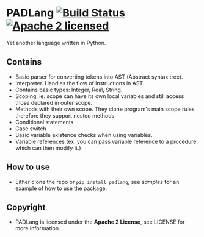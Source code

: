 # PADLang [![Build Status](https://travis-ci.org/arogan-group/padlang.svg?branch=master)](https://travis-ci.org/arogan-group/padlang) [![Apache 2 licensed](https://img.shields.io/hexpm/l/plug.svg?maxAge=2592000)](https://github.com/arogan-group/DZMLang/blob/master/LICENSE)

Yet another language written in Python.

## Contains
* Basic parser for converting tokens into AST (Abstract syntax tree).
* Interpreter. Handles the flow of instructions in AST.
* Contains basic types: Integer, Real, String.
* Scoping, ie. scope can have its own local variables and still access those declared in outer scope.
* Methods with their own scope. They clone program's main scope rules, therefore they support nested methods.
* Conditional statements
* Case switch
* Basic variable existence checks when using variables.
* Variable references (ex. you can pass variable reference to a procedure, which can then modify it.)

## How to use
* Either clone the repo or `pip install padlang`, see *samples* for an example of how to use the package.

## Copyright
* PADLang is licensed under the **Apache 2 License**, see LICENSE for more information.
